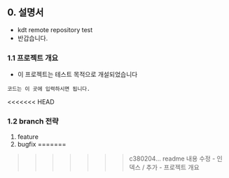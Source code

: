 ## 0. 설명서
- kdt remote repository test
- 반갑습니다.

### 1.1 프로젝트 개요
- 이 프로젝트는 테스트 목적으로 개설되었습니다
```
코드는 이 곳에 입력하시면 됩니다.
```
<<<<<<< HEAD

### 1.2 branch 전략
1. feature
2. bugfix
=======
>>>>>>> c380204... readme 내용 수정 - 인덱스 / 추가 - 프로젝트 개요
